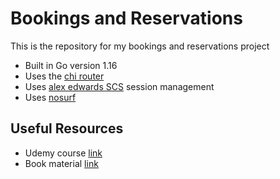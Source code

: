 # Bookings and Reservations

This is the repository for my bookings and reservations project

- Built in Go version 1.16
- Uses the [chi router](https://github.com/go-chi/chi)
- Uses [alex edwards SCS](https://github.com/alexedwards/scs/v2) session management
- Uses [nosurf](https://github.com/justinas/nosurf) 

## Useful Resources

- Udemy course [link](https://www.udemy.com/course/building-modern-web-applications-with-go/)
- Book material [link](https://www.amazon.de/Go-Das-Praxisbuch-Einstieg-Go-%C3%96kosystem/dp/3864907136/)